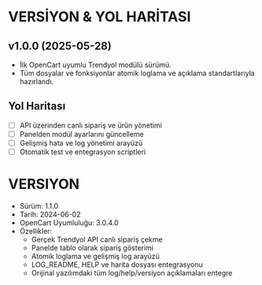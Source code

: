 # VERSİYON & YOL HARİTASI

## v1.0.0 (2025-05-28)
- İlk OpenCart uyumlu Trendyol modülü sürümü.
- Tüm dosyalar ve fonksiyonlar atomik loglama ve açıklama standartlarıyla hazırlandı.

## Yol Haritası
- [ ] API üzerinden canlı sipariş ve ürün yönetimi
- [ ] Panelden modül ayarlarını güncelleme
- [ ] Gelişmiş hata ve log yönetimi arayüzü
- [ ] Otomatik test ve entegrasyon scriptleri

# VERSIYON

- Sürüm: 1.1.0
- Tarih: 2024-06-02
- OpenCart Uyumluluğu: 3.0.4.0
- Özellikler:
  - Gerçek Trendyol API canlı sipariş çekme
  - Panelde tablo olarak sipariş gösterimi
  - Atomik loglama ve gelişmiş log arayüzü
  - LOG_README, HELP ve harita dosyası entegrasyonu
  - Orijinal yazılımdaki tüm log/help/versiyon açıklamaları entegre 